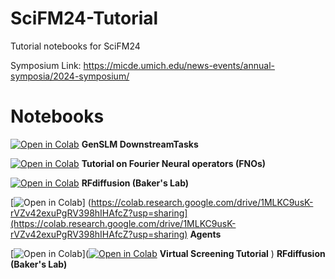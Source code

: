 # SciFM24-Tutorial
Tutorial notebooks for SciFM24

Symposium Link: https://micde.umich.edu/news-events/annual-symposia/2024-symposium/


# Notebooks

[![Open in Colab](https://colab.research.google.com/assets/colab-badge.svg)](https://colab.research.google.com/github/ramanathanlab/SciFM24-Tutorial/blob/main/notebooks/GenSLM_Downstream.ipynb) **GenSLM DownstreamTasks**

[![Open in Colab](https://colab.research.google.com/assets/colab-badge.svg)](https://colab.research.google.com/github/ramanathanlab/SciFM24-Tutorial/blob/main/notebooks/Neural_operators.ipynb) **Tutorial on Fourier Neural operators (FNOs)**

[![Open in Colab](https://colab.research.google.com/assets/colab-badge.svg)](https://colab.research.google.com/github/sokrypton/ColabDesign/blob/v1.1.1/rf/examples/diffusion.ipynb#scrollTo=DUNKRBNSvk6) **RFdiffusion (Baker's Lab)**

[![Open in Colab](https://colab.research.google.com/assets/colab-badge.svg)]
(https://colab.research.google.com/drive/1MLKC9usK-rVZv42exuPgRV398hIHAfcZ?usp=sharing](https://colab.research.google.com/drive/1MLKC9usK-rVZv42exuPgRV398hIHAfcZ?usp=sharing) **Agents**

[![Open in Colab](https://colab.research.google.com/assets/colab-badge.svg)]([![Open in Colab](https://colab.research.google.com/assets/colab-badge.svg)]([https://colab.research.google.com/github/sokrypton/ColabDesign/blob/v1.1.1/rf/examples/diffusion.ipynb#scrollTo=DUNKRBNSvk6](https://colab.research.google.com/github/ramanathanlab/SciFM24-Tutorial/blob/main/notebooks/VirtualScreen.ipynb)) **Virtual Screening Tutorial**
) **RFdiffusion (Baker's Lab)**


